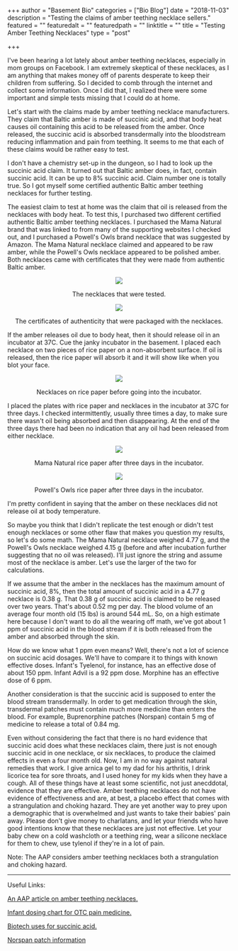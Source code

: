 +++
author = "Basement Bio"
categories = ["Bio Blog"]
date = "2018-11-03"
description = "Testing the claims of amber teething necklace sellers."
featured = ""
featuredalt = ""
featuredpath = ""
linktitle = ""
title = "Testing Amber Teething Necklaces"
type = "post"

+++

I've been hearing a lot lately about amber teething necklaces, especially in mom groups on Facebook. I am extremely skeptical of these necklaces, as I am anything that makes money off of parents desperate to keep their children from suffering. So I decided to comb through the internet and collect some information. Once I did that, I realized there were some important and simple tests missing that I could do at home.

Let's start with the claims made by amber teething necklace manufacturers. They claim that Baltic amber is made of succinic acid, and that body heat causes oil containing this acid to be released from the amber. Once released, the succinic acid is absorbed transdermally into the bloodstream reducing inflammation and pain from teething. It seems to me that each of these claims would be rather easy to test. 

I don't have a chemistry set-up in the dungeon, so I had to look up the succinic acid claim. It turned out that Baltic amber does, in fact, contain succinic acid. It can be up to 8% succinic acid. Claim number one is totally true. So I got myself some certified authentic Baltic amber teething necklaces for further testing.

The easiest claim to test at home was the claim that oil is released from the necklaces with body heat. To test this, I purchased two different certified authentic Baltic amber teething necklaces. I purchased the Mama Natural brand that was linked to from many of the supporting websites I checked out, and I purchased a Powell's Owls brand necklace that was suggested by Amazon. The Mama Natural necklace claimed and appeared to be raw amber, while the Powell's Owls necklace appeared to be polished amber. Both necklaces came with certificates that they were made from authentic Baltic amber.

<p align="center"> 
<img src="/img/main//2018-11-03-amber-necklaces-files/necklaces02.JPG">
</p>

<p align="center">The necklaces that were tested.<p align="center">

<p align="center"> 
<img src="/img/main//2018-11-03-amber-necklaces-files/certificates.JPG">
</p>

<p align="center">The certificates of authenticity that were packaged with the necklaces.<p align="center">
</p>



If the amber releases oil due to body heat, then it should release oil in an incubator at 37C. Cue the janky incubator in the basement. I placed each necklace on two pieces of rice paper on a non-absorbent surface. If oil is released, then the rice paper will absorb it and it will show like when you blot your face.

<p align="center"> 
<img src="/img/main//2018-11-03-amber-necklaces-files/onrice.JPG">
</p>

<p align="center">Necklaces on rice paper before going into the incubator.<p align="center">
</p>



I placed the plates with rice paper and necklaces in the incubator at 37C for three days. I checked intermittently, usually three times a day, to make sure there wasn't oil being absorbed and then disappearing. At the end of the three days there had been no indication that any oil had been released from either necklace.

<p align="center"> 
<img src="/img/main//2018-11-03-amber-necklaces-files/mnrice.JPG">
</p>

<p align="center">Mama Natural rice paper after three days in the incubator.<p align="center">

<p align="center"> 
<img src="/img/main//2018-11-03-amber-necklaces-files/porice.JPG">
</p>

<p align="center">Powell's Owls rice paper after three days in the incubator.<p align="center">



I'm pretty confident in saying that the amber on these necklaces did not release oil at body temperature. 

So maybe you think that I didn't replicate the test enough or didn't test enough necklaces or some other flaw that makes you question my results, so let's do some math. The Mama Natural necklace weighed 4.77 g, and the Powell's Owls necklace weighed 4.15 g (before and after incubation further suggesting that no oil was released). I'll just ignore the string and assume most of the necklace is amber. Let's use the larger of the two for calculations. 

If we assume that the amber in the necklaces has the maximum amount of succinic acid, 8%, then the total amount of succinic acid in a 4.77 g necklace is 0.38 g. That 0.38 g of succinic acid is claimed to be released over two years. That's about 0.52 mg per day. The blood volume of an average four month old (15 lbs) is around 544 mL. So, on a high estimate here because I don't want to do all the wearing off math, we've got about 1 ppm of succinic acid in the blood stream if it is both released from the amber and absorbed through the skin.

How do we know what 1 ppm even means? Well, there's not a lot of science on succinic acid dosages. We'll have to compare it to things with known effective doses. Infant's Tyelenol, for instance, has an effective dose of about 150 ppm. Infant Advil is a 92 ppm dose. Morphine has an effective dose of 6 ppm.

Another consideration is that the succinic acid is supposed to enter the blood stream transdermally. In order to get medication through the skin, transdermal patches must contain much more medicine than enters the blood. For example, Buprenorphine patches (Norspan) contain 5 mg of medicine to release a total of 0.84 mg.

Even without considering the fact that there is no hard evidence that succinic acid does what these necklaces claim, there just is not enough succinic acid in one necklace, or six necklaces, to produce the claimed effects in even a four month old. Now, I am in no way against natural remedies that work. I give arnica gel to my dad for his arthritis, I drink licorice tea for sore throats, and I used honey for my kids when they have a cough. All of these things have at least some scientific, not just anecddotal, evidence that they are effective. Amber teething necklaces do not have evidence of effectiveness and are, at best, a placebo effect that comes with a strangulation and choking hazard. They are yet another way to prey upon a demographic that is overwhelmed and just wants to take their babies' pain away. Please don't give money to charlatans, and let your friends who have good intentions know that these necklaces are just not effective. Let your baby chew on a cold washcloth or a teething ring, wear a silicone necklace for them to chew, use tylenol if they're in a lot of pain. 

Note: The AAP considers amber teething necklaces both a strangulation and choking hazard.

---

Useful Links:

[An AAP article on amber teething necklaces.](https://www.healthychildren.org/English/ages-stages/baby/teething-tooth-care/Pages/Amber-Teething-Necklaces.aspx)

[Infant dosing chart for OTC pain medicine.](http://www.communitypeds.com/medication-dosing.html)

[Biotech uses for succinic acid.](https://link.springer.com/article/10.1007/s002530051431)

[Norspan patch information](http://www.medsafe.govt.nz/profs/Datasheet/n/Norspanpatch.pdf)

